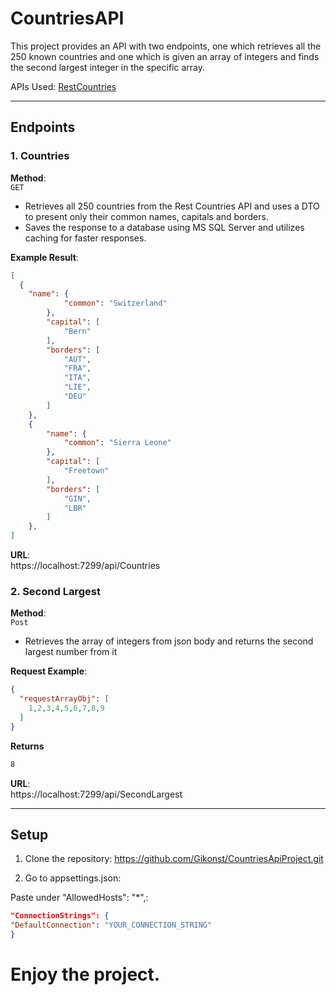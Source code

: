 # CountriesAPI

This project provides an API with two endpoints, one which retrieves all the 250 known countries and one which is given an array of integers and finds the second largest integer in the specific array.

APIs Used: [RestCountries](https://restcountries.com/)

---

## Endpoints
### 1. Countries

**Method**:  
`GET`

- Retrieves all 250 countries from the Rest Countries API and uses a DTO to present only their common names, capitals and borders.
- Saves the response to a database using MS SQL Server and utilizes caching for faster responses.
  
**Example Result**:
```json
[
  {
    "name": {
            "common": "Switzerland"
        },
        "capital": [
            "Bern"
        ],
        "borders": [
            "AUT",
            "FRA",
            "ITA",
            "LIE",
            "DEU"
        ]
    },
    {
        "name": {
            "common": "Sierra Leone"
        },
        "capital": [
            "Freetown"
        ],
        "borders": [
            "GIN",
            "LBR"
        ]
    },
]
```
**URL**:  
https://localhost:7299/api/Countries

### 2. Second Largest

**Method**:  
`Post`

- Retrieves the array of integers from json body and returns the second largest number from it

**Request Example**:
```json
{
  "requestArrayObj": [
    1,2,3,4,5,6,7,8,9
  ]
}
```
**Returns**
```bash
8
```
**URL**:  
https://localhost:7299/api/SecondLargest

---

## Setup

1. Clone the repository:
https://github.com/Gikonst/CountriesApiProject.git

2. Go to appsettings.json:

Paste under "AllowedHosts": "*",:
  ```json
"ConnectionStrings": {
  "DefaultConnection": "YOUR_CONNECTION_STRING"
}
  ```
# Enjoy the project.
